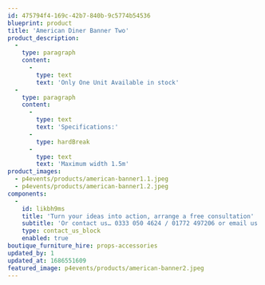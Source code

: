 ```yaml
---
id: 475794f4-169c-42b7-840b-9c5774b54536
blueprint: product
title: 'American Diner Banner Two'
product_description:
  -
    type: paragraph
    content:
      -
        type: text
        text: 'Only One Unit Available in stock'
  -
    type: paragraph
    content:
      -
        type: text
        text: 'Specifications:'
      -
        type: hardBreak
      -
        type: text
        text: 'Maximum width 1.5m'
product_images:
  - p4events/products/american-banner1.1.jpeg
  - p4events/products/american-banner1.2.jpeg
components:
  -
    id: likbh9ms
    title: 'Turn your ideas into action, arrange a free consultation'
    subtitle: 'Or contact us… 0333 050 4624 / 01772 497206 or email us: info@p4events.co.uk'
    type: contact_us_block
    enabled: true
boutique_furniture_hire: props-accessories
updated_by: 1
updated_at: 1686551609
featured_image: p4events/products/american-banner2.jpeg
---
```

